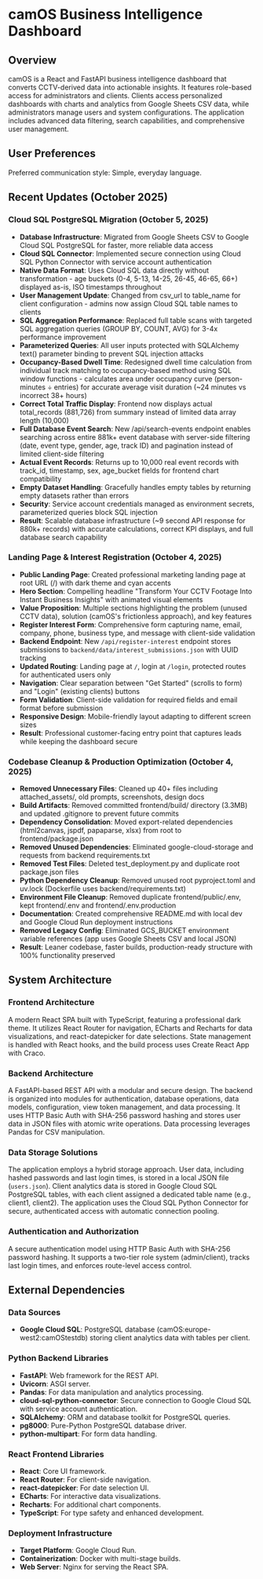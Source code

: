 # camOS Business Intelligence Dashboard

## Overview
camOS is a React and FastAPI business intelligence dashboard that converts CCTV-derived data into actionable insights. It features role-based access for administrators and clients. Clients access personalized dashboards with charts and analytics from Google Sheets CSV data, while administrators manage users and system configurations. The application includes advanced data filtering, search capabilities, and comprehensive user management.

## User Preferences
Preferred communication style: Simple, everyday language.

## Recent Updates (October 2025)

### Cloud SQL PostgreSQL Migration (October 5, 2025)
- **Database Infrastructure**: Migrated from Google Sheets CSV to Google Cloud SQL PostgreSQL for faster, more reliable data access
- **Cloud SQL Connector**: Implemented secure connection using Cloud SQL Python Connector with service account authentication
- **Native Data Format**: Uses Cloud SQL data directly without transformation - age buckets (0-4, 5-13, 14-25, 26-45, 46-65, 66+) displayed as-is, ISO timestamps throughout
- **User Management Update**: Changed from csv_url to table_name for client configuration - admins now assign Cloud SQL table names to clients
- **SQL Aggregation Performance**: Replaced full table scans with targeted SQL aggregation queries (GROUP BY, COUNT, AVG) for 3-4x performance improvement
- **Parameterized Queries**: All user inputs protected with SQLAlchemy text() parameter binding to prevent SQL injection attacks
- **Occupancy-Based Dwell Time**: Redesigned dwell time calculation from individual track matching to occupancy-based method using SQL window functions - calculates area under occupancy curve (person-minutes ÷ entries) for accurate average visit duration (~24 minutes vs incorrect 38+ hours)
- **Correct Total Traffic Display**: Frontend now displays actual total_records (881,726) from summary instead of limited data array length (10,000)
- **Full Database Event Search**: New /api/search-events endpoint enables searching across entire 881k+ event database with server-side filtering (date, event type, gender, age, track ID) and pagination instead of limited client-side filtering
- **Actual Event Records**: Returns up to 10,000 real event records with track_id, timestamp, sex, age_bucket fields for frontend chart compatibility
- **Empty Dataset Handling**: Gracefully handles empty tables by returning empty datasets rather than errors
- **Security**: Service account credentials managed as environment secrets, parameterized queries block SQL injection
- **Result**: Scalable database infrastructure (~9 second API response for 880k+ records) with accurate calculations, correct KPI displays, and full database search capability

### Landing Page & Interest Registration (October 4, 2025)
- **Public Landing Page**: Created professional marketing landing page at root URL (/) with dark theme and cyan accents
- **Hero Section**: Compelling headline "Transform Your CCTV Footage Into Instant Business Insights" with animated visual elements
- **Value Proposition**: Multiple sections highlighting the problem (unused CCTV data), solution (camOS's frictionless approach), and key features
- **Register Interest Form**: Comprehensive form capturing name, email, company, phone, business type, and message with client-side validation
- **Backend Endpoint**: New `/api/register-interest` endpoint stores submissions to `backend/data/interest_submissions.json` with UUID tracking
- **Updated Routing**: Landing page at `/`, login at `/login`, protected routes for authenticated users only
- **Navigation**: Clear separation between "Get Started" (scrolls to form) and "Login" (existing clients) buttons
- **Form Validation**: Client-side validation for required fields and email format before submission
- **Responsive Design**: Mobile-friendly layout adapting to different screen sizes
- **Result**: Professional customer-facing entry point that captures leads while keeping the dashboard secure

### Codebase Cleanup & Production Optimization (October 4, 2025)
- **Removed Unnecessary Files**: Cleaned up 40+ files including attached_assets/, old prompts, screenshots, design docs
- **Build Artifacts**: Removed committed frontend/build/ directory (3.3MB) and updated .gitignore to prevent future commits
- **Dependency Consolidation**: Moved export-related dependencies (html2canvas, jspdf, papaparse, xlsx) from root to frontend/package.json
- **Removed Unused Dependencies**: Eliminated google-cloud-storage and requests from backend requirements.txt
- **Removed Test Files**: Deleted test_deployment.py and duplicate root package.json files
- **Python Dependency Cleanup**: Removed unused root pyproject.toml and uv.lock (Dockerfile uses backend/requirements.txt)
- **Environment File Cleanup**: Removed duplicate frontend/public/.env, kept frontend/.env and frontend/.env.production
- **Documentation**: Created comprehensive README.md with local dev and Google Cloud Run deployment instructions
- **Removed Legacy Config**: Eliminated GCS_BUCKET environment variable references (app uses Google Sheets CSV and local JSON)
- **Result**: Leaner codebase, faster builds, production-ready structure with 100% functionality preserved

## System Architecture

### Frontend Architecture
A modern React SPA built with TypeScript, featuring a professional dark theme. It utilizes React Router for navigation, ECharts and Recharts for data visualizations, and react-datepicker for date selections. State management is handled with React hooks, and the build process uses Create React App with Craco.

### Backend Architecture
A FastAPI-based REST API with a modular and secure design. The backend is organized into modules for authentication, database operations, data models, configuration, view token management, and data processing. It uses HTTP Basic Auth with SHA-256 password hashing and stores user data in JSON files with atomic write operations. Data processing leverages Pandas for CSV manipulation.

### Data Storage Solutions
The application employs a hybrid storage approach. User data, including hashed passwords and last login times, is stored in a local JSON file (`users.json`). Client analytics data is stored in Google Cloud SQL PostgreSQL tables, with each client assigned a dedicated table name (e.g., client1, client2). The application uses the Cloud SQL Python Connector for secure, authenticated access with automatic connection pooling.

### Authentication and Authorization
A secure authentication model using HTTP Basic Auth with SHA-256 password hashing. It supports a two-tier role system (admin/client), tracks last login times, and enforces route-level access control.

## External Dependencies

### Data Sources
- **Google Cloud SQL**: PostgreSQL database (camOS:europe-west2:camOStestdb) storing client analytics data with tables per client.

### Python Backend Libraries
- **FastAPI**: Web framework for the REST API.
- **Uvicorn**: ASGI server.
- **Pandas**: For data manipulation and analytics processing.
- **cloud-sql-python-connector**: Secure connection to Google Cloud SQL with service account authentication.
- **SQLAlchemy**: ORM and database toolkit for PostgreSQL queries.
- **pg8000**: Pure-Python PostgreSQL database driver.
- **python-multipart**: For form data handling.

### React Frontend Libraries
- **React**: Core UI framework.
- **React Router**: For client-side navigation.
- **react-datepicker**: For date selection UI.
- **ECharts**: For interactive data visualizations.
- **Recharts**: For additional chart components.
- **TypeScript**: For type safety and enhanced development.

### Deployment Infrastructure
- **Target Platform**: Google Cloud Run.
- **Containerization**: Docker with multi-stage builds.
- **Web Server**: Nginx for serving the React SPA.